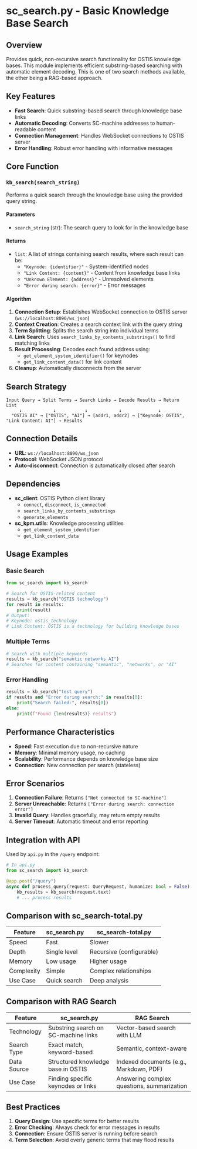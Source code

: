 # sc_search.py - Basic Knowledge Base Search

## Overview
Provides quick, non-recursive search functionality for OSTIS knowledge bases. This module implements efficient substring-based searching with automatic element decoding. This is one of two search methods available, the other being a RAG-based approach.

## Key Features
- **Fast Search**: Quick substring-based search through knowledge base links
- **Automatic Decoding**: Converts SC-machine addresses to human-readable content
- **Connection Management**: Handles WebSocket connections to OSTIS server
- **Error Handling**: Robust error handling with informative messages

## Core Function

### `kb_search(search_string)`
Performs a quick search through the knowledge base using the provided query string.

#### Parameters
- `search_string` (str): The search query to look for in the knowledge base

#### Returns
- `list`: A list of strings containing search results, where each result can be:
  - `"Keynode: {identifier}"` - System-identified nodes
  - `"Link Content: {content}"` - Content from knowledge base links
  - `"Unknown Element: {address}"` - Unresolved elements
  - `"Error during search: {error}"` - Error messages

#### Algorithm
1. **Connection Setup**: Establishes WebSocket connection to OSTIS server (`ws://localhost:8090/ws_json`)
2. **Context Creation**: Creates a search context link with the query string
3. **Term Splitting**: Splits the search string into individual terms
4. **Link Search**: Uses `search_links_by_contents_substrings()` to find matching links
5. **Result Processing**: Decodes each found address using:
   - `get_element_system_identifier()` for keynodes
   - `get_link_content_data()` for link content
6. **Cleanup**: Automatically disconnects from the server

## Search Strategy
```
Input Query → Split Terms → Search Links → Decode Results → Return List
     ↓            ↓           ↓            ↓              ↓
  "OSTIS AI" → ["OSTIS", "AI"] → [addr1, addr2] → ["Keynode: OSTIS", "Link Content: AI"] → Results
```

## Connection Details
- **URL**: `ws://localhost:8090/ws_json`
- **Protocol**: WebSocket JSON protocol
- **Auto-disconnect**: Connection is automatically closed after search

## Dependencies
- **sc_client**: OSTIS Python client library
  - `connect`, `disconnect`, `is_connected`
  - `search_links_by_contents_substrings`
  - `generate_elements`
- **sc_kpm.utils**: Knowledge processing utilities
  - `get_element_system_identifier`
  - `get_link_content_data`

## Usage Examples

### Basic Search
```python
from sc_search import kb_search

# Search for OSTIS-related content
results = kb_search("OSTIS technology")
for result in results:
    print(result)
# Output:
# Keynode: ostis_technology
# Link Content: OSTIS is a technology for building knowledge bases
```

### Multiple Terms
```python
# Search with multiple keywords
results = kb_search("semantic networks AI")
# Searches for content containing "semantic", "networks", or "AI"
```

### Error Handling
```python
results = kb_search("test query")
if results and "Error during search:" in results[0]:
    print("Search failed:", results[0])
else:
    print(f"Found {len(results)} results")
```

## Performance Characteristics
- **Speed**: Fast execution due to non-recursive nature
- **Memory**: Minimal memory usage, no caching
- **Scalability**: Performance depends on knowledge base size
- **Connection**: New connection per search (stateless)

## Error Scenarios
1. **Connection Failure**: Returns `["Not connected to SC-machine"]`
2. **Server Unreachable**: Returns `["Error during search: connection error"]`
3. **Invalid Query**: Handles gracefully, may return empty results
4. **Server Timeout**: Automatic timeout and error reporting

## Integration with API
Used by `api.py` in the `/query` endpoint:
```python
# In api.py
from sc_search import kb_search

@app.post("/query")
async def process_query(request: QueryRequest, humanize: bool = False):
    kb_results = kb_search(request.text)
    # ... process results
```

## Comparison with sc_search-total.py
| Feature | sc_search.py | sc_search-total.py |
|---------|----------------|----------------------|
| Speed | Fast | Slower |
| Depth | Single level | Recursive (configurable) |
| Memory | Low usage | Higher usage |
| Complexity | Simple | Complex relationships |
| Use Case | Quick search | Deep analysis |

## Comparison with RAG Search
| Feature | sc_search.py | RAG Search |
|---|---|---|
| Technology | Substring search on SC-machine links | Vector-based search with LLM | 
| Search Type | Exact match, keyword-based | Semantic, context-aware | 
| Data Source | Structured knowledge base in OSTIS | Indexed documents (e.g., Markdown, PDF) | 
| Use Case | Finding specific keynodes or links | Answering complex questions, summarization |

## Best Practices
1. **Query Design**: Use specific terms for better results
2. **Error Checking**: Always check for error messages in results
3. **Connection**: Ensure OSTIS server is running before search
4. **Term Selection**: Avoid overly generic terms that may flood results
